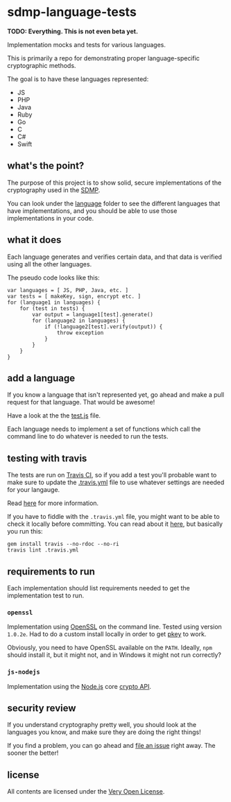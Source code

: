 # sdmp-language-tests

**TODO: Everything. This is not even beta yet.**

Implementation mocks and tests for various languages.

This is primarily a repo for demonstrating proper
language-specific cryptographic methods.

The goal is to have these languages represented:

* JS
* PHP
* Java
* Ruby
* Go
* C
* C#
* Swift

## what's the point?

The purpose of this project is to show solid, secure implementations
of the cryptography used in the [SDMP](http://sdmp.io).

You can look under the [language](./language) folder to see the
different languages that have implementations, and you should be
able to use those implementations in your code.

## what it does

Each language generates and verifies certain data, and that data is
verified using all the other languages.

The pseudo code looks like this:

	var languages = [ JS, PHP, Java, etc. ]
	var tests = [ makeKey, sign, encrypt etc. ]
	for (language1 in languages) {
		for (test in tests) {
			var output = language1[test].generate()
			for (language2 in languages) {
				if (!language2[test].verify(output)) {
					throw exception
				}
			}
		}
	}

## add a language

If you know a language that isn't represented yet, go ahead and
make a pull request for that language. That would be awesome!

Have a look at the the [test.js](./test.js) file.

Each language needs to implement a set of functions which call
the command line to do whatever is needed to run the tests.

## testing with travis

The tests are run on [Travis CI](https://travis-ci.org), so if
you add a test you'll probable want to make sure to update the
[.travis.yml](./.travis.yml) file to use whatever settings are
needed for your langauge.

Read [here](https://docs.travis-ci.com/user/languages/) for
more information.

If you have to fiddle with the `.travis.yml` file, you might
want to be able to check it locally before committing. You can
read about it [here](https://docs.travis-ci.com/user/travis-lint/),
but basically you run this:

	gem install travis --no-rdoc --no-ri
	travis lint .travis.yml

## requirements to run

Each implementation should list requirements needed to get the
implementation test to run.

### `openssl`

Implementation using [OpenSSL](https://openssl.org/) on the
command line. Tested using version `1.0.2e`. Had to do a custom
install locally in order to get [pkey](https://openssl.org/docs/manmaster/apps/pkey.html)
to work.

Obviously, you need to have OpenSSL available on the `PATH`.
Ideally, `npm` should install it, but it might not, and in
Windows it might not run correctly?

### `js-nodejs`

Implementation using the [Node.js](https://nodejs.org/) core
[crypto API](https://nodejs.org/api/crypto.html).

## security review

If you understand cryptography pretty well, you should look at
the languages you know, and make sure they are doing the right
things!

If you find a problem, you can go ahead and [file an issue][issue]
right away. The sooner the better!

## license

All contents are licensed under the [Very Open License](veryopenlicense.com).

[issue]: https://github.com/sdmp/sdmp-language-tests/issues
